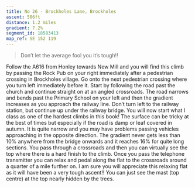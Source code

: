 ```yaml
---
title: No 26 - Brockholes Lane, Brockholes 
ascent: 506ft
distance: 1.2 miles
gradient: 7.2%
segment_id: 18583413
map_ref: SE 152 119
---
```


> Don’t let the average fool you it’s tough!!

Follow the A616 from Honley towards New Mill and you will find this climb by passing the
Rock Pub on your right immediately after a pedestrian crossing in Brockholes village. Go
onto the next pedestrian crossing where you turn left immediately before it.
Start
by
following
the
road
past
the
church
and
continue
straight
on
at
an
angled
crossroads. The road narrows and bends past the Primary School on your left and then the
gradient increases as you approach the railway line. Don’t turn left to the railway station,
but continue up under the railway bridge. You will now start what I class as one of the
hardest climbs in this book! The surface can be tricky at the best of times but especially if
the road is damp or leaf covered in autumn. It is quite narrow and you may have problems
passing vehicles approaching in the opposite direction. The gradient never gets less than
10% anywhere from the bridge onwards and it reaches 16% for quite long sections. You pass
through a crossroads and then you can virtually see the top where there is a hard finish to
the climb. Once you pass the telephone transmitter you can relax and pedal along the flat to
the crossroads around a quarter of a mile further on. I am sure you will appreciate this
relaxing flat as it will have been a very tough ascent!!
You can just see the mast (top centre) at the top nearly hidden by the trees.
 

